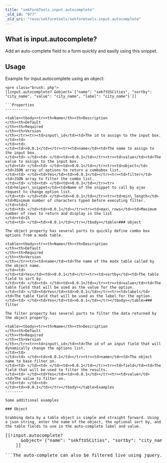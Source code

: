 ```yaml
---
title: "sekFormTools.input.autocomplete"
_old_id: "977"
_old_uri: "revo/sekformtools/sekformtools.input.autocomplete"
---
```


What is input.autocomplete?
---------------------------

Add an auto-complete field to a form quickly and easily using this snippet.

Usage
-----

Example for input.autocomplete using an object:

```
<pre class="brush: php">
[[input.autocomplete? &object=`{"name": "sekftUSCities", "sortby": "city_name", "value": "city_name", "label": "city_name"}`]]

```Properties
----------

<table><tbody><tr><th>Name</th><th>Description   
</th><th>Default   
</th><th>Required   
</th><th>Version   
</th></tr><tr><td>input\_id</td><td>The id to assign to the input box.   
</td><td>  
</td><td>  
</td><td>>0.0.1</td></tr><tr><td>name</td><td>The name to assign to the input box.   
</td><td> </td><td> </td><td>>0.0.1</td></tr><tr><td>value</td><td>The value to assign to the input box.   
</td><td> </td><td> </td><td>>0.0.1</td></tr><tr><td>object</td><td>JSON array of options to return a combobox list.   
</td><td> </td><td>Yes</td><td>>0.0.1</td></tr><tr><td>filter</td><td>JSON array to filter the combo list.   
</td><td> </td><td> </td><td>>0.0.1</td></tr><tr><td>helper\_snippet</td><td>Name of the snippet to call by ajax request to change option list.   
</td><td> </td><td> </td><td>>0.0.1</td></tr><tr><td>min\_length</td><td>Minimum number of characters typed before executing filter.   
</td><td>2   
</td><td> </td><td>>0.0.1</td></tr><tr><td>max\_rows</td><td>Maximum number of rows to return and display in the list   
</td><td>15   
</td><td> </td><td>>0.0.1</td></tr></tbody></table>### object

The object property has several parts to quickly define combo box options from a modx table.

<table><tbody><tr><th>Name</th><th>Description   
</th><th>Default   
</th><th>Required   
</th><th>Version   
</th></tr><tr><td>name</td><td>The name of the modx table called by the object name.   
</td><td>  
</td><td>Yes</td><td>>0.0.1</td></tr><tr><td>sortby</td><td>The table field to sort by.   
</td><td> </td><td> </td><td>>0.0.1</td></tr><tr><td>value</td><td>The table field that will be used as the value for the option.   
</td><td> </td><td>Yes</td><td>>0.0.1</td></tr><tr><td>label</td><td>The table field that will be used as the label for the option.   
</td><td> </td><td>Yes</td><td>>0.0.1</td></tr></tbody></table>### filter

The filter property has several parts to filter the data returned by the object property.

<table><tbody><tr><th>Name</th><th>Description   
</th><th>Default   
</th><th>Required   
</th><th>Version   
</th></tr><tr><td>input\_id</td><td>The id of an input field that will dynamically change the options list.   
</td><td>  
</td><td> </td><td>>0.0.1</td></tr><tr><td>name</td><td>The object name to base filter on.   
</td><td> </td><td> </td><td>>0.0.1</td></tr><tr><td>field</td><td>The field that will be used to filter the results.   
</td><td> </td><td>Yes</td><td>>0.0.1</td></tr><tr><td>value</td><td>The value to filter on.   
</td><td> </td><td>  
</td><td>>0.0.1</td></tr></tbody></table>Examples
--------

Some additional examples

### Object

Grabbing data by a table object is simple and straight forward. Using a json string, enter the name of the object, the optional sort by, and the table fields to use in the auto-complete label and value.

```
<pre class="brush: php">
[[!input.autocomplete?
      &object=`{"name": "sekftUSCities", "sortby": "city_name", "value": "city_name", "label": "city_name"}`
    ]]

```The auto-complete can also be filtered live using jquery. please view the [Advanced Examples](/extras/revo/sekformtools/sekformtools-advanced-examples "sekFormTools Advanced Examples") for more information.